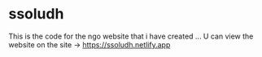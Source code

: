 # ssoludh
This is the code for the ngo website that i have created ...
U can view the website on the site -> https://ssoludh.netlify.app

